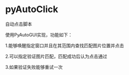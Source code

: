 # pyAutoClick
自动点击脚本

使用PyAutoGUI实现，功能如下：

1.能够唤醒指定窗口并且在其范围内查找匹配图片位置并点击

2.可以指定验证图片匹配，匹配成功后认为点击通过

3.如果验证失败能够重试一次
